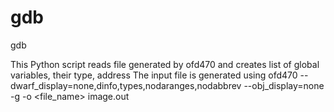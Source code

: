 gdb
===

gdb

This Python script reads file generated by ofd470 and creates list of global variables, their type, address
The input file is generated using 
    ofd470 --dwarf_display=none,dinfo,types,nodaranges,nodabbrev --obj_display=none -g -o <file_name> image.out  
